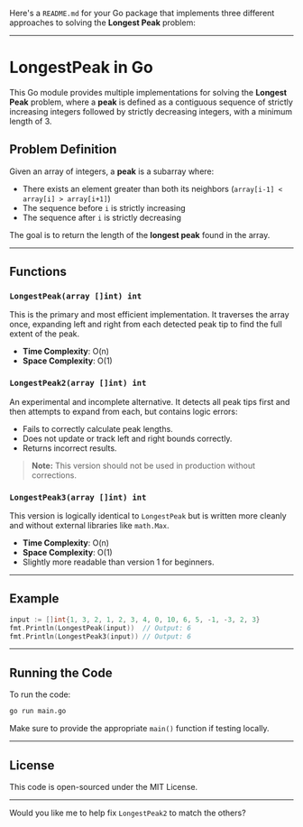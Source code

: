 Here's a `README.md` for your Go package that implements three different approaches to solving the **Longest Peak** problem:

---

# LongestPeak in Go

This Go module provides multiple implementations for solving the **Longest Peak** problem, where a **peak** is defined as a contiguous sequence of strictly increasing integers followed by strictly decreasing integers, with a minimum length of 3.

## Problem Definition

Given an array of integers, a **peak** is a subarray where:

* There exists an element greater than both its neighbors (`array[i-1] < array[i] > array[i+1]`)
* The sequence before `i` is strictly increasing
* The sequence after `i` is strictly decreasing

The goal is to return the length of the **longest peak** found in the array.

---

## Functions

### `LongestPeak(array []int) int`

This is the primary and most efficient implementation. It traverses the array once, expanding left and right from each detected peak tip to find the full extent of the peak.

* **Time Complexity**: O(n)
* **Space Complexity**: O(1)

### `LongestPeak2(array []int) int`

An experimental and incomplete alternative. It detects all peak tips first and then attempts to expand from each, but contains logic errors:

* Fails to correctly calculate peak lengths.
* Does not update or track left and right bounds correctly.
* Returns incorrect results.

> **Note:** This version should not be used in production without corrections.

### `LongestPeak3(array []int) int`

This version is logically identical to `LongestPeak` but is written more cleanly and without external libraries like `math.Max`.

* **Time Complexity**: O(n)
* **Space Complexity**: O(1)
* Slightly more readable than version 1 for beginners.

---

## Example

```go
input := []int{1, 3, 2, 1, 2, 3, 4, 0, 10, 6, 5, -1, -3, 2, 3}
fmt.Println(LongestPeak(input))  // Output: 6
fmt.Println(LongestPeak3(input)) // Output: 6
```

---

## Running the Code

To run the code:

```bash
go run main.go
```

Make sure to provide the appropriate `main()` function if testing locally.

---

## License

This code is open-sourced under the MIT License.

---

Would you like me to help fix `LongestPeak2` to match the others?
